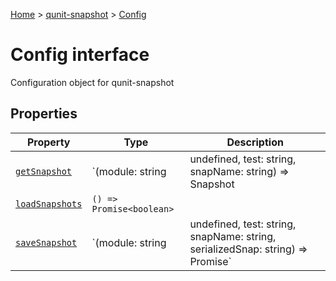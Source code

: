 [Home](./index) &gt; [qunit-snapshot](./qunit-snapshot.md) &gt; [Config](./qunit-snapshot.config.md)

# Config interface

Configuration object for qunit-snapshot

## Properties

|  Property | Type | Description |
|  --- | --- | --- |
|  [`getSnapshot`](./qunit-snapshot.config.getsnapshot.md) | `(module: string | undefined, test: string, snapName: string) => Snapshot | void` |  |
|  [`loadSnapshots`](./qunit-snapshot.config.loadsnapshots.md) | `() => Promise<boolean>` |  |
|  [`saveSnapshot`](./qunit-snapshot.config.savesnapshot.md) | `(module: string | undefined, test: string, snapName: string, serializedSnap: string) => Promise<any>` |  |

